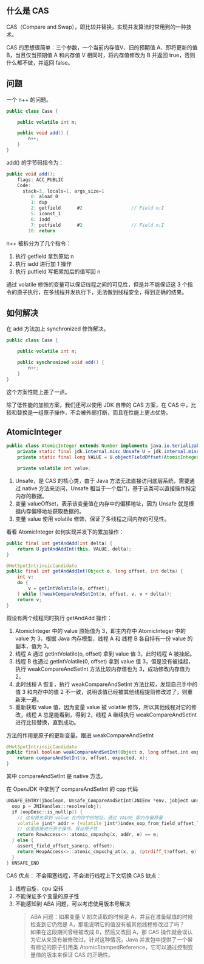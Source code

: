 ## 什么是 CAS
CAS（Compare and Swap），即比较并替换，实现并发算法时常用到的一种技术。

CAS 的思想很简单：三个参数，一个当前内存值V、旧的预期值 A、即将更新的值 B，当且仅当预期值 A 和内存值 V 相同时，将内存值修改为 B 并返回 true，否则什么都不做，并返回 false。
## 问题
一个 n++ 的问题。
````java
public class Case {

    public volatile int n;

    public void add() {
        n++;
    }
}
````
add() 的字节码指令为：
````java
public void add();
    flags: ACC_PUBLIC
    Code:
      stack=3, locals=1, args_size=1
         0: aload_0       
         1: dup           
         2: getfield      #2                  // Field n:I
         5: iconst_1      
         6: iadd          
         7: putfield      #2                  // Field n:I
        10: return
````
n++ 被拆分为了几个指令：
1. 执行 getfield 拿到原始 n
2. 执行 iadd 进行加 1 操作
3. 执行 putfield 写把累加后的值写回 n

通过 volatile 修饰的变量可以保证线程之间的可见性，但是并不能保证这 3 个指令的原子执行，在多线程并发执行下，无法做到线程安全，得到正确的结果。
## 如何解决
在 add 方法加上 synchronized 修饰解决。
````java
public class Case {

    public volatile int n;

    public synchronized void add() {
        n++;
    }
}
````
这个方案性能上差了一点。

除了低性能的加锁方案，我们还可以使用 JDK 自带的 CAS 方案，在 CAS 中，比较和替换是一组原子操作，不会被外部打断，而且在性能上更占优势。
## AtomicInteger
````java
public class AtomicInteger extends Number implements java.io.Serializable {
    private static final jdk.internal.misc.Unsafe U = jdk.internal.misc.Unsafe.getUnsafe();
    private static final long VALUE = U.objectFieldOffset(AtomicInteger.class, "value");

    private volatile int value;
````
1. Unsafe，是 CAS 的核心类，由于 Java 方法无法直接访问底层系统，需要通过 native 方法来访问，Unsafe 相当于一个后门，基于该类可以直接操作特定内存的数据。
2. 变量 valueOffset，表示该变量值在内存中的偏移地址，因为 Unsafe 就是根据内存偏移地址获取数据的。
3. 变量 value 使用 volatile 修饰，保证了多线程之间内存的可见性。

看看 AtomicInteger 如何实现并发下的累加操作：
````java
public final int getAndAdd(int delta) {
    return U.getAndAddInt(this, VALUE, delta);
}

@HotSpotIntrinsicCandidate
public final int getAndAddInt(Object o, long offset, int delta) {
    int v;
    do {
        v = getIntVolatile(o, offset);
    } while (!weakCompareAndSetInt(o, offset, v, v + delta));
    return v;
}
````
假设有两个线程同时执行 getAndAdd 操作：
1. AtomicInteger 中的 value 原始值为 3，即主内存中 AtomicInteger 中的 value 为 3，根据 Java 内存模型，线程 A 和 线程 B 各自持有一份 value 的副本，值为 3。
2. 线程 A 通过 getIntVolatile(o, offset) 拿到 value 值 3，此时线程 A 被挂起。
3. 线程 B 也通过 getIntVolatile(0, offset) 拿到 value 值 3，但是没有被挂起，执行 weakCompareAndSetInt 方法比较内存值也为 3，成功修改内存值为 2。
4. 此时线程 A 恢复，执行 weakCompareAndSetInt 方法比较，发现自己手中的值 3 和内存中的值 2 不一致，说明该值已经被其他线程提前修改过了，则重新来一遍。
5. 重新获取 value 值，因为变量 value 被 volatile 修饰，所以其他线程对它的修改，线程 A 总是能看到，得到 2，线程 A 继续执行 weakCompareAndSetInt 进行比较替换，直到成功。 

方法的作用是原子的更新变量。跟进 weakCompareAndSetInt
````java
@HotSpotIntrinsicCandidate
public final boolean weakCompareAndSetInt(Object o, long offset,int expected,int x) {
    return compareAndSetInt(o, offset, expected, x);
}
````
其中 compareAndSetInt 是 native 方法。

在 OpenJDK 中拿到了 compareAndSetInt 的 cpp 代码
````c++
UNSAFE_ENTRY(jboolean, Unsafe_CompareAndSetInt(JNIEnv *env, jobject unsafe, jobject obj, jlong offset, jint e, jint x)) {
  oop p = JNIHandles::resolve(obj);
  if (oopDesc::is_null(p)) {
    // 这句首先拿到 value 在内存中的地址，通过 VALUE 即内存偏移量
    volatile jint* addr = (volatile jint*)index_oop_from_field_offset_long(p, offset);
    // 这里直接进行原子操作，保证原子性
    return RawAccess<>::atomic_cmpxchg(x, addr, e) == e;
  } else {
    assert_field_offset_sane(p, offset);
    return HeapAccess<>::atomic_cmpxchg_at(x, p, (ptrdiff_t)offset, e) == e;
  }
} UNSAFE_END
````
CAS 优点：
不会阻塞线程，不会进行线程上下文切换
CAS 缺点：
1. 线程自旋，cpu 空转
2. 不能保证多个变量的原子性
3. 不能感知到 ABA 问题，可以考虑使用版本号解决
   > ABA 问题：如果变量 V 初次读取的时候是 A，并且在准备赋值的时候检查到它仍然是 A，那能说明它的值没有被其他线程修改过了吗？  
   > 如果在这段期间曾经被改成 B，然后又改回 A，那 CAS 操作就会误认为它从来没有被修改过。针对这种情况，Java 并发包中提供了一个带有标记的原子引用类 AtomicStampedReference，它可以通过控制变量值的版本来保证 CAS 的正确性。